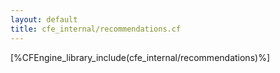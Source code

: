 ```yaml
---
layout: default
title: cfe_internal/recommendations.cf
---
```


[%CFEngine_library_include(cfe_internal/recommendations)%]
